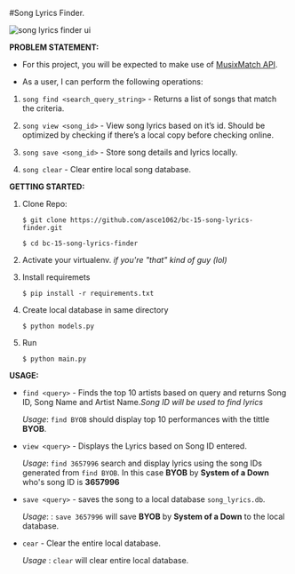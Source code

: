 #Song Lyrics Finder.

![song lyrics finder ui](http://i.imgur.com/Ta2HiDP.png)

**PROBLEM STATEMENT:**

- For this project, you will be expected to make use of [MusixMatch API](https://developer.musixmatch.com/).

- As a user, I can perform the following operations:

1. `song find <search_query_string>` - Returns a list of songs that match the criteria.

2. `song view <song_id>` - View song lyrics based on it’s id. Should be optimized by checking if there’s a local copy before checking online.

3. `song save <song_id>` - Store song details and lyrics locally.

4. `song clear` - Clear entire local song database.

**GETTING STARTED:**

1. Clone Repo:

    ```
    $ git clone https://github.com/asce1062/bc-15-song-lyrics-finder.git
    ```
    ```
    $ cd bc-15-song-lyrics-finder
    ```

2.  Activate your virtualenv. _if you're "that" kind of guy (lol)_

3. Install requiremets

    ```
    $ pip install -r requirements.txt
    ```
4. Create local database in same directory

    ```
    $ python models.py
    ```

5. Run 

    ```
    $ python main.py
    ```
**USAGE:**
 
- ```find <query>``` - Finds the top 10 artists based on query and returns Song ID, Song Name and Artist Name._Song ID will be used to find lyrics_
 
    *Usage*: ```find BYOB``` should display top 10 performances with the tittle **BYOB**.
- ```view <query>``` - Displays the Lyrics based on Song ID entered.
    
    *Usage*: ```find 3657996``` search and display lyrics using the song IDs generated from ```find BYOB```. In this case **BYOB** by **System of a Down** who's song ID is **3657996**
- ```save <query>``` - saves the song to a local database ```song_lyrics.db```.
    
    *Usage*: : ```save 3657996``` will save **BYOB** by **System of a Down** to the local database.
- ```cear``` - Clear the entire local database.
 
    *Usage* : ```clear``` will clear entire local database.
 